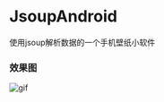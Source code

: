 # JsoupAndroid
使用jsoup解析数据的一个手机壁纸小软件

### 效果图

![gif](http://github.com/itmyhome2013/readme_add_pic/raw/master/images/nongshalie.jpg)